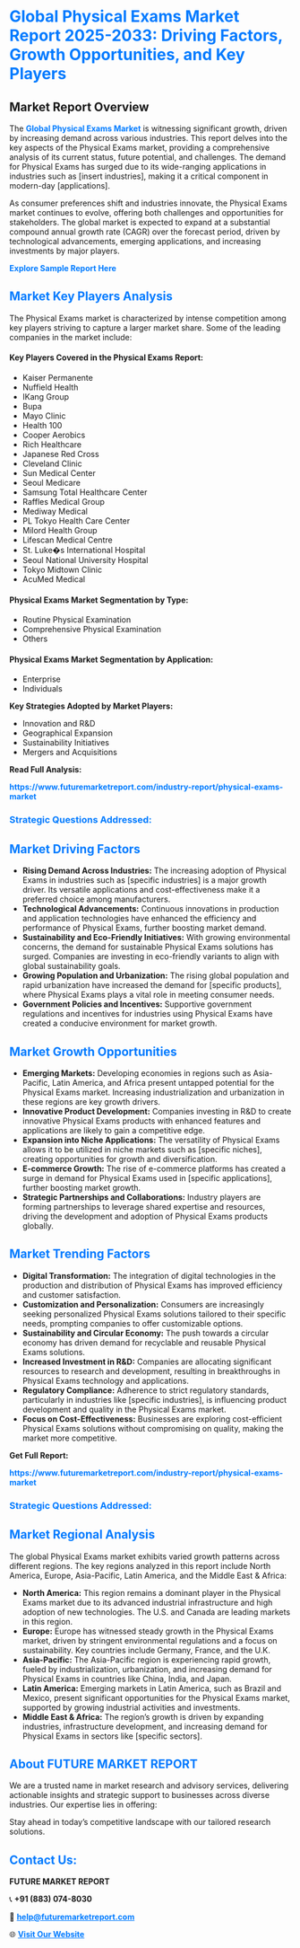 <h1 style="color: #007BFF;">Global Physical Exams Market Report 2025-2033: Driving Factors, Growth Opportunities, and Key Players</h1>

<section id="overview">
<h2>Market Report Overview</h2>
<p>The <a href="https://www.futuremarketreport.com/industry-report/physical-exams-market" style="color: #007BFF; text-decoration: none;"><strong>Global Physical Exams Market</strong></a> is witnessing significant growth, driven by increasing demand across various industries. This report delves into the key aspects of the Physical Exams market, providing a comprehensive analysis of its current status, future potential, and challenges. The demand for Physical Exams has surged due to its wide-ranging applications in industries such as [insert industries], making it a critical component in modern-day [applications].</p>
<p>As consumer preferences shift and industries innovate, the Physical Exams market continues to evolve, offering both challenges and opportunities for stakeholders. The global market is expected to expand at a substantial compound annual growth rate (CAGR) over the forecast period, driven by technological advancements, emerging applications, and increasing investments by major players.</p>
</section>

<section id="overview">
<p><a href="https://www.futuremarketreport.com/request-sample/reportId=78522" style="color: #007BFF; text-decoration: none;"><strong>Explore Sample Report Here</strong></a></p>
</section>

<section id="key-players">
<h2 style="color: #007BFF;">Market Key Players Analysis</h2>
<p>The Physical Exams market is characterized by intense competition among key players striving to capture a larger market share. Some of the leading companies in the market include:</p>
<h4>Key Players Covered in the Physical Exams Report:</h4>
<ul><li>Kaiser Permanente</li><li>Nuffield Health</li><li>IKang Group</li><li>Bupa</li><li>Mayo Clinic</li><li>Health 100</li><li>Cooper Aerobics</li><li>Rich Healthcare</li><li>Japanese Red Cross</li><li>Cleveland Clinic</li><li>Sun Medical Center</li><li>Seoul Medicare</li><li>Samsung Total Healthcare Center</li><li>Raffles Medical Group</li><li>Mediway Medical</li><li>PL Tokyo Health Care Center</li><li>Milord Health Group</li><li>Lifescan Medical Centre</li><li>St. Luke�s International Hospital</li><li>Seoul National University Hospital</li><li>Tokyo Midtown Clinic</li><li>AcuMed Medical</li></ul>
<h4>Physical Exams Market Segmentation by Type:</h4>
<ul><li>Routine Physical Examination</li><li>Comprehensive Physical Examination</li><li>Others</li></ul>

<h4>Physical Exams Market Segmentation by Application:</h4>
<ul><li>Enterprise</li><li>Individuals</li></ul>
<p><strong>Key Strategies Adopted by Market Players:</strong></p>
<ul>
<li>Innovation and R&D</li>
<li>Geographical Expansion</li>
<li>Sustainability Initiatives</li>
<li>Mergers and Acquisitions</li>
</ul>
</section>

<section>
<p><strong>Read Full Analysis: </strong></p><a href="https://www.futuremarketreport.com/industry-report/physical-exams-market" style="color: #007BFF; text-decoration: none;"><strong>https://www.futuremarketreport.com/industry-report/physical-exams-market</strong></a>
<h3 style="color: #007BFF;">Strategic Questions Addressed:</h3>
</section>

<section id="driving-factors">
<h2 style="color: #007BFF;">Market Driving Factors</h2>
<ul>
<li><strong>Rising Demand Across Industries:</strong> The increasing adoption of Physical Exams in industries such as [specific industries] is a major growth driver. Its versatile applications and cost-effectiveness make it a preferred choice among manufacturers.</li>
<li><strong>Technological Advancements:</strong> Continuous innovations in production and application technologies have enhanced the efficiency and performance of Physical Exams, further boosting market demand.</li>
<li><strong>Sustainability and Eco-Friendly Initiatives:</strong> With growing environmental concerns, the demand for sustainable Physical Exams solutions has surged. Companies are investing in eco-friendly variants to align with global sustainability goals.</li>
<li><strong>Growing Population and Urbanization:</strong> The rising global population and rapid urbanization have increased the demand for [specific products], where Physical Exams plays a vital role in meeting consumer needs.</li>
<li><strong>Government Policies and Incentives:</strong> Supportive government regulations and incentives for industries using Physical Exams have created a conducive environment for market growth.</li>
</ul>
</section>

<section id="growth-opportunities">
<h2 style="color: #007BFF;">Market Growth Opportunities</h2>
<ul>
<li><strong>Emerging Markets:</strong> Developing economies in regions such as Asia-Pacific, Latin America, and Africa present untapped potential for the Physical Exams market. Increasing industrialization and urbanization in these regions are key growth drivers.</li>
<li><strong>Innovative Product Development:</strong> Companies investing in R&D to create innovative Physical Exams products with enhanced features and applications are likely to gain a competitive edge.</li>
<li><strong>Expansion into Niche Applications:</strong> The versatility of Physical Exams allows it to be utilized in niche markets such as [specific niches], creating opportunities for growth and diversification.</li>
<li><strong>E-commerce Growth:</strong> The rise of e-commerce platforms has created a surge in demand for Physical Exams used in [specific applications], further boosting market growth.</li>
<li><strong>Strategic Partnerships and Collaborations:</strong> Industry players are forming partnerships to leverage shared expertise and resources, driving the development and adoption of Physical Exams products globally.</li>
</ul>
</section>

<section id="trending-factors">
<h2 style="color: #007BFF;">Market Trending Factors</h2>
<ul>
<li><strong>Digital Transformation:</strong> The integration of digital technologies in the production and distribution of Physical Exams has improved efficiency and customer satisfaction.</li>
<li><strong>Customization and Personalization:</strong> Consumers are increasingly seeking personalized Physical Exams solutions tailored to their specific needs, prompting companies to offer customizable options.</li>
<li><strong>Sustainability and Circular Economy:</strong> The push towards a circular economy has driven demand for recyclable and reusable Physical Exams solutions.</li>
<li><strong>Increased Investment in R&D:</strong> Companies are allocating significant resources to research and development, resulting in breakthroughs in Physical Exams technology and applications.</li>
<li><strong>Regulatory Compliance:</strong> Adherence to strict regulatory standards, particularly in industries like [specific industries], is influencing product development and quality in the Physical Exams market.</li>
<li><strong>Focus on Cost-Effectiveness:</strong> Businesses are exploring cost-efficient Physical Exams solutions without compromising on quality, making the market more competitive.</li>
</ul>
</section>

<section>
<p><strong>Get Full Report: </strong></p><a href="https://www.futuremarketreport.com/industry-report/physical-exams-market" style="color: #007BFF; text-decoration: none;"><strong>https://www.futuremarketreport.com/industry-report/physical-exams-market</strong></a>
<h3 style="color: #007BFF;">Strategic Questions Addressed:</h3>
</section>


<section id="regional-analysis">
<h2 style="color: #007BFF;">Market Regional Analysis</h2>
<p>The global Physical Exams market exhibits varied growth patterns across different regions. The key regions analyzed in this report include North America, Europe, Asia-Pacific, Latin America, and the Middle East & Africa:</p>
<ul>
<li><strong>North America:</strong> This region remains a dominant player in the Physical Exams market due to its advanced industrial infrastructure and high adoption of new technologies. The U.S. and Canada are leading markets in this region.</li>
<li><strong>Europe:</strong> Europe has witnessed steady growth in the Physical Exams market, driven by stringent environmental regulations and a focus on sustainability. Key countries include Germany, France, and the U.K.</li>
<li><strong>Asia-Pacific:</strong> The Asia-Pacific region is experiencing rapid growth, fueled by industrialization, urbanization, and increasing demand for Physical Exams in countries like China, India, and Japan.</li>
<li><strong>Latin America:</strong> Emerging markets in Latin America, such as Brazil and Mexico, present significant opportunities for the Physical Exams market, supported by growing industrial activities and investments.</li>
<li><strong>Middle East & Africa:</strong> The region’s growth is driven by expanding industries, infrastructure development, and increasing demand for Physical Exams in sectors like [specific sectors].</li>
</ul>
</section>

<footer>
<h2 style="color: #007BFF;">About FUTURE MARKET REPORT</h2>
<p>We are a trusted name in market research and advisory services, delivering actionable insights and strategic support to businesses across diverse industries. Our expertise lies in offering:</p>

<p>Stay ahead in today’s competitive landscape with our tailored research solutions.</p>

<h2 style="color: #007BFF;">Contact Us:</h2>
<p><strong>FUTURE MARKET REPORT</strong></p>
<p>📞 <strong>+91 (883) 074-8030</strong></p>
<p>📧 <strong><a href="mailto:help@futuremarketreport.com" style="color: #007BFF;">help@futuremarketreport.com</a></strong></p>
<p>🌐 <strong><a href="https://www.futuremarketreport.com/" style="color: #007BFF;">Visit Our Website</a></strong></p>
</footer>